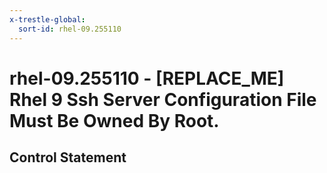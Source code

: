 ```yaml
---
x-trestle-global:
  sort-id: rhel-09.255110
---
```


# rhel-09.255110 - \[REPLACE_ME\] Rhel 9 Ssh Server Configuration File Must Be Owned By Root.

## Control Statement
